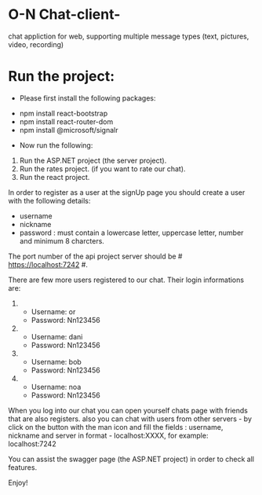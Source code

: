 # O-N Chat-client-
chat appliction for web, supporting multiple message types (text, pictures, video, recording)

# Run the project:
- Please first install the following packages:
* npm install react-bootstrap
* npm install react-router-dom
* npm install @microsoft/signalr
- Now run the following:
1. Run the ASP.NET project (the server project).
2. Run the rates project. (if you want to rate our chat).
3. Run the react project.

In order to register as a user at the signUp page you should create a user with the following details:
- username
- nickname
- password : must contain a lowercase letter, uppercase letter, number and minimum 8 charcters.

The port number of the api project server should be # [https://localhost:7242](https://localhost:7242/) #.

There are few more users registered to our chat.
Their login informations are:
1. - Username: or
   - Password: Nn123456

2. - Username: dani
   - Password: Nn123456

3. - Username: bob
   - Password: Nn123456

3. - Username: noa
   - Password: Nn123456

When you log into our chat you can open yourself chats page with friends that are also registers.
also you can chat with users from other servers - by click on the button with the man icon and fill the fields : username, nickname and server in format - localhost:XXXX, for example: localhost:7242 

You can assist the swagger page (the ASP.NET project) in order to check all features.


Enjoy!

